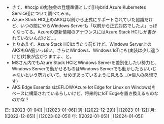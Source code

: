 - さて、#hccjp の勉強会の登壇準備として[[Hybrid Azure Kubernetes Service]]について調べてみる。
- Azure Stack HCI上のAKSは以前から正式にサポートされていた認識だけど、いつの間にやらWindows Serverも「以前から正式対応でしたよ」っぽくなってる。Azureの更新情報のアナウンスにはAzure Stack HCIしか書かれていないんだけど…。
- とりあえず、Azure Stack HCIは当たり前だけど、Windows Server上のAKSもGA扱いっぽい。さらにWindows、Windows IoTにも(実装は少し違うけど)対象が広がりますよ、と。
- MSさん内でもAzure Stack HCIとWindows Serverを差別化したい勢力と、Windows Serverで動かせるものはWindows Serverでも動かしたらいいじゃないという勢力がいて、せめぎあっているように見える…(※個人の感想です)
- AKS Edge EssentialsはEFLOW(Azure Iot Edge for Linux on Windows)をベースに構築されているらしいけど、将来的にIoT Edgeを置き換えるものなのかな？

日: [[2023-01-04]] | [[2023-01-06]]
週: [[2022-12-29]] | [[2023-01-12]]
月: [[2022-12-05]] | [[2023-02-05]]
年: [[2022-01-05]] | [[2024-01-05]]